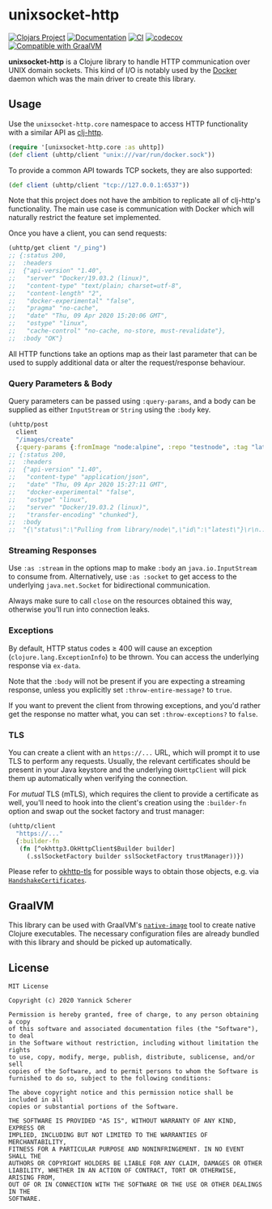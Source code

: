# unixsocket-http

[![Clojars Project](https://img.shields.io/clojars/v/unixsocket-http.svg)](https://clojars.org/unixsocket-http)
[![Documentation](https://cljdoc.org/badge/unixsocket-http/unixsocket-http)](https://cljdoc.org/d/unixsocket-http/unixsocket-http/CURRENT)
[![CI](https://github.com/into-docker/unixsocket-http/workflows/CI/badge.svg)](https://github.com/into-docker/unixsocket-http/actions?query=workflow%3ACI)
[![codecov](https://codecov.io/gh/into-docker/unixsocket-http/branch/master/graph/badge.svg?token=GLSK1G95TX)](https://codecov.io/gh/into-docker/unixsocket-http)
[![Compatible with GraalVM](https://img.shields.io/badge/graalvm-compatible-success)](https://www.graalvm.org/docs/reference-manual/native-image)

**unixsocket-http** is a Clojure library to handle HTTP communication over
UNIX domain sockets. This kind of I/O is notably used by the [Docker][docker]
daemon which was the main driver to create this library.

[docker]: https://www.docker.com/

## Usage

Use the `unixsocket-http.core` namespace to access HTTP functionality with
a similar API as [clj-http][].

```clojure
(require '[unixsocket-http.core :as uhttp])
(def client (uhttp/client "unix:///var/run/docker.sock"))
```

To provide a common API towards TCP sockets, they are also supported:

```clojure
(def client (uhttp/client "tcp://127.0.0.1:6537"))
```

Note that this project does not have the ambition to replicate all of clj-http's
functionality. The main use case is communication with Docker which will
naturally restrict the feature set implemented.

[clj-http]: https://github.com/dakrone/clj-http

Once you have a client, you can send requests:

```clojure
(uhttp/get client "/_ping")
;; {:status 200,
;;  :headers
;;  {"api-version" "1.40",
;;   "server" "Docker/19.03.2 (linux)",
;;   "content-type" "text/plain; charset=utf-8",
;;   "content-length" "2",
;;   "docker-experimental" "false",
;;   "pragma" "no-cache",
;;   "date" "Thu, 09 Apr 2020 15:20:06 GMT",
;;   "ostype" "linux",
;;   "cache-control" "no-cache, no-store, must-revalidate"},
;;  :body "OK"}
```

All HTTP functions take an options map as their last parameter that can be used
to supply additional data or alter the request/response behaviour.

### Query Parameters & Body

Query parameters can be passed using `:query-params`, and a body can be
supplied as either `InputStream` or `String` using the `:body` key.

```clojure
(uhttp/post
  client
  "/images/create"
  {:query-params {:fromImage "node:alpine", :repo "testnode", :tag "latest"}})
;; {:status 200,
;;  :headers
;;  {"api-version" "1.40",
;;   "content-type" "application/json",
;;   "date" "Thu, 09 Apr 2020 15:27:11 GMT",
;;   "docker-experimental" "false",
;;   "ostype" "linux",
;;   "server" "Docker/19.03.2 (linux)",
;;   "transfer-encoding" "chunked"},
;;  :body
;;  "{\"status\":\"Pulling from library/node\",\"id\":\"latest\"}\r\n..."}
```

### Streaming Responses

Use `:as :stream` in the options map to make `:body` an `java.io.InputStream` to
consume from. Alternatively, use `:as :socket` to get access to the underlying
`java.net.Socket` for bidirectional communication.

Always make sure to call `close` on the resources obtained this way, otherwise
you'll run into connection leaks.

### Exceptions

By default, HTTP status codes ≥ 400 will cause an exception
(`clojure.lang.ExceptionInfo`) to be thrown. You can access the underlying
response via `ex-data`.

Note that the `:body` will not be present if you are expecting a streaming
response, unless you explicitly set `:throw-entire-message?` to `true`.

If you want to prevent the client from throwing exceptions, and you'd rather get
the response no matter what, you can set `:throw-exceptions?` to `false`.

### TLS

You can create a client with an `https://...` URL, which will prompt it to use
TLS to perform any requests. Usually, the relevant certificates should be
present in your Java keystore and the underlying `OkHttpClient` will pick them
up automatically when verifying the connection.

For _mutual_ TLS (mTLS), which requires the client to provide a certificate as
well, you'll need to hook into the client's creation using the `:builder-fn`
option and swap out the socket factory and trust manager:

```clojure
(uhttp/client
  "https://..."
  {:builder-fn
   (fn [^okhttp3.OkHttpClient$Builder builder]
     (.sslSocketFactory builder sslSocketFactory trustManager))})
```

Please refer to [okhttp-tls][] for possible ways to obtain those objects, e.g.
via [`HandshakeCertificates`][handshake-certs].

[okhttp-tls]: https://github.com/square/okhttp/tree/master/okhttp-tls#client-authentication
[handshake-certs]: https://square.github.io/okhttp/4.x/okhttp-tls/okhttp3.tls/-handshake-certificates/

## GraalVM

This library can be used with GraalVM's [`native-image`][native-image] tool to
create native Clojure executables. The necessary configuration files are already
bundled with this library and should be picked up automatically.

[native-image]: https://www.graalvm.org/docs/reference-manual/native-image/

## License

```
MIT License

Copyright (c) 2020 Yannick Scherer

Permission is hereby granted, free of charge, to any person obtaining a copy
of this software and associated documentation files (the "Software"), to deal
in the Software without restriction, including without limitation the rights
to use, copy, modify, merge, publish, distribute, sublicense, and/or sell
copies of the Software, and to permit persons to whom the Software is
furnished to do so, subject to the following conditions:

The above copyright notice and this permission notice shall be included in all
copies or substantial portions of the Software.

THE SOFTWARE IS PROVIDED "AS IS", WITHOUT WARRANTY OF ANY KIND, EXPRESS OR
IMPLIED, INCLUDING BUT NOT LIMITED TO THE WARRANTIES OF MERCHANTABILITY,
FITNESS FOR A PARTICULAR PURPOSE AND NONINFRINGEMENT. IN NO EVENT SHALL THE
AUTHORS OR COPYRIGHT HOLDERS BE LIABLE FOR ANY CLAIM, DAMAGES OR OTHER
LIABILITY, WHETHER IN AN ACTION OF CONTRACT, TORT OR OTHERWISE, ARISING FROM,
OUT OF OR IN CONNECTION WITH THE SOFTWARE OR THE USE OR OTHER DEALINGS IN THE
SOFTWARE.
```
